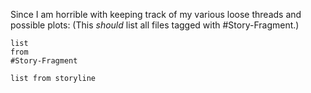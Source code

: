 Since I am horrible with keeping track of my various loose threads and possible plots:
(This *should* list all files tagged with #Story-Fragment.)
```dataview
list
from
#Story-Fragment
```
```dataview
list from storyline
```